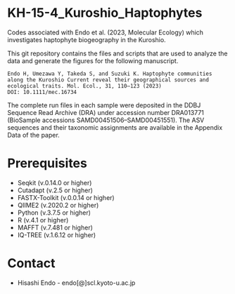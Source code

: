 # KH-15-4_Kuroshio_Haptophytes
Codes associated with Endo et al. (2023, Molecular Ecology) which investigates haptophyte biogeography in the Kuroshio.

This git repository contains the files and scripts that are used to analyze the data and generate the figures for the following manuscript.

```
Endo H, Umezawa Y, Takeda S, and Suzuki K. Haptophyte communities along the Kuroshio Current reveal their geographical sources and ecological traits. Mol. Ecol., 31, 110–123 (2023)
DOI: 10.1111/mec.16734
```

The complete run files in each sample were deposited in the DDBJ Sequence Read Archive (DRA) under accession number DRA013771 (BioSample accessions SAMD00451506–SAMD00451551). The ASV sequences and their taxonomic assignments are available in the Appendix Data of the paper.


# Prerequisites
- Seqkit (v.0.14.0 or higher)
- Cutadapt (v.2.5 or higher)
- FASTX-Toolkit (v.0.0.14 or higher)
- QIIME2 (v.2020.2 or higher)
- Python (v.3.7.5 or higher)
- R (v.4.1 or higher)
- MAFFT (v.7.481 or higher)
- IQ-TREE (v.1.6.12 or higher)

# Contact
- Hisashi Endo - endo[@]scl.kyoto-u.ac.jp
